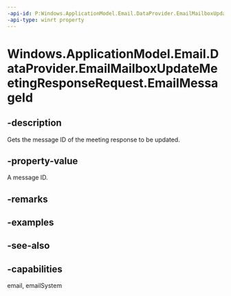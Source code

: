 ```yaml
---
-api-id: P:Windows.ApplicationModel.Email.DataProvider.EmailMailboxUpdateMeetingResponseRequest.EmailMessageId
-api-type: winrt property
---
```


<!-- Property syntax
public string EmailMessageId { get; }
-->

# Windows.ApplicationModel.Email.DataProvider.EmailMailboxUpdateMeetingResponseRequest.EmailMessageId

## -description
Gets the message ID of the meeting response to be updated.

## -property-value
A message ID.

## -remarks

## -examples

## -see-also

## -capabilities
email, emailSystem
